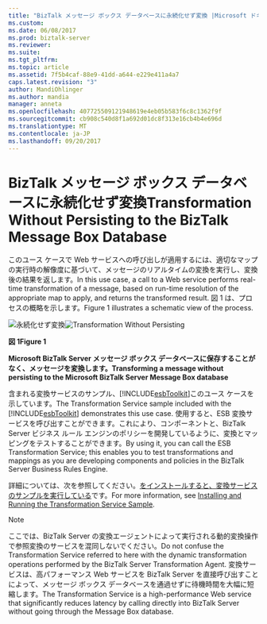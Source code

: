 ```yaml
---
title: "BizTalk メッセージ ボックス データベースに永続化せず変換 |Microsoft ドキュメント"
ms.custom: 
ms.date: 06/08/2017
ms.prod: biztalk-server
ms.reviewer: 
ms.suite: 
ms.tgt_pltfrm: 
ms.topic: article
ms.assetid: 7f5b4caf-88e9-41dd-a644-e229e411a4a7
caps.latest.revision: "3"
author: MandiOhlinger
ms.author: mandia
manager: anneta
ms.openlocfilehash: 407725509121948619e4eb05b583f6c8c1362f9f
ms.sourcegitcommit: cb908c540d8f1a692d01dc8f313e16cb4b4e696d
ms.translationtype: MT
ms.contentlocale: ja-JP
ms.lasthandoff: 09/20/2017
---
```

# <a name="transformation-without-persisting-to-the-biztalk-message-box-database"></a><span data-ttu-id="d6dcd-102">BizTalk メッセージ ボックス データベースに永続化せず変換</span><span class="sxs-lookup"><span data-stu-id="d6dcd-102">Transformation Without Persisting to the BizTalk Message Box Database</span></span>
<span data-ttu-id="d6dcd-103">このユース ケースで Web サービスへの呼び出しが適用するには、適切なマップの実行時の解像度に基づいて、メッセージのリアルタイムの変換を実行し、変換後の結果を返します。</span><span class="sxs-lookup"><span data-stu-id="d6dcd-103">In this use case, a call to a Web service performs real-time transformation of a message, based on run-time resolution of the appropriate map to apply, and returns the transformed result.</span></span> <span data-ttu-id="d6dcd-104">図 1 は、プロセスの概略を示します。</span><span class="sxs-lookup"><span data-stu-id="d6dcd-104">Figure 1 illustrates a schematic view of the process.</span></span>  
  
 <span data-ttu-id="d6dcd-105">![永続化せず変換](../esb-toolkit/media/ch3-transformationwithout.gif "Ch3 TransformationWithout")</span><span class="sxs-lookup"><span data-stu-id="d6dcd-105">![Transformation Without Persisting](../esb-toolkit/media/ch3-transformationwithout.gif "Ch3-TransformationWithout")</span></span>  
  
 <span data-ttu-id="d6dcd-106">**図 1**</span><span class="sxs-lookup"><span data-stu-id="d6dcd-106">**Figure 1**</span></span>  
  
 <span data-ttu-id="d6dcd-107">**Microsoft BizTalk Server メッセージ ボックス データベースに保存することがなく、メッセージを変換します。**</span><span class="sxs-lookup"><span data-stu-id="d6dcd-107">**Transforming a message without persisting to the Microsoft BizTalk Server Message Box database**</span></span>  
  
 <span data-ttu-id="d6dcd-108">含まれる変換サービスのサンプル、[!INCLUDE[esbToolkit](../includes/esbtoolkit-md.md)]このユース ケースを示しています。</span><span class="sxs-lookup"><span data-stu-id="d6dcd-108">The Transformation Service sample included with the [!INCLUDE[esbToolkit](../includes/esbtoolkit-md.md)] demonstrates this use case.</span></span> <span data-ttu-id="d6dcd-109">使用すると、ESB 変換サービスを呼び出すことができます。これにより、コンポーネントと、BizTalk Server ビジネス ルール エンジンのポリシーを開発しているように、変換とマッピングをテストすることができます。</span><span class="sxs-lookup"><span data-stu-id="d6dcd-109">By using it, you can call the ESB Transformation Service; this enables you to test transformations and mappings as you are developing components and policies in the BizTalk Server Business Rules Engine.</span></span>  
  
 <span data-ttu-id="d6dcd-110">詳細については、次を参照してください。[をインストールすると、変換サービスのサンプルを実行している](../esb-toolkit/installing-and-running-the-transformation-service-sample.md)です。</span><span class="sxs-lookup"><span data-stu-id="d6dcd-110">For more information, see [Installing and Running the Transformation Service Sample](../esb-toolkit/installing-and-running-the-transformation-service-sample.md).</span></span>  
  
> [!NOTE]
>  <span data-ttu-id="d6dcd-111">ここでは、BizTalk Server の変換エージェントによって実行される動的変換操作で参照変換のサービスを混同しないでください。</span><span class="sxs-lookup"><span data-stu-id="d6dcd-111">Do not confuse the Transformation Service referred to here with the dynamic transformation operations performed by the BizTalk Server Transformation Agent.</span></span> <span data-ttu-id="d6dcd-112">変換サービスは、高パフォーマンス Web サービスを BizTalk Server を直接呼び出すことによって、メッセージ ボックス データベースを通過せずに待機時間を大幅に短縮します。</span><span class="sxs-lookup"><span data-stu-id="d6dcd-112">The Transformation Service is a high-performance Web service that significantly reduces latency by calling directly into BizTalk Server without going through the Message Box database.</span></span>